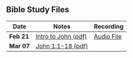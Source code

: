 ## Bible Study Files

Date|Notes|Recording
--|--|--
**Feb 21**|[Intro to John (pdf)](https://github.com/MidnightJava/reston-home-group/raw/main/bible-study/2025_Feb_21/Intro_to_John.pdf)| [Audio File](https://github.com/MidnightJava/reston-home-group/raw/refs/heads/main/bible-study/2025_Feb_21/audio.ogg)
**Mar 07**|[John 1:1-18 (pdf)](https://github.com/MidnightJava/reston-home-group/raw/main/bible-study/2025_Mar_07/John_1_Prologue.pdf)|
